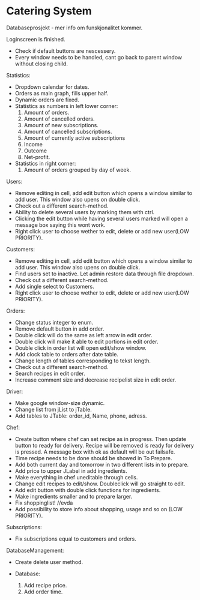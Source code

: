 # Catering System

Databaseprosjekt - mer info om funskjonalitet kommer.

Loginscreen is finished.

*   Check if default buttons are nescessery.
*   Every window needs to be handled, cant go back to parent window without closing child.

Statistics:

*   Dropdown calendar for dates.
*   Orders as main graph, fills upper half.
*   Dynamic orders are fixed.
*   Statistics as numbers in left lower corner:
    1.  Amount of orders.
    2.  Amount of cancelled orders.
    2.  Amount of new subscriptions.
    3.  Amount of cancelled subscriptions.
    4.  Amount of currently active subscriptions
    5.  Income
    6.  Outcome
    7.  Net-profit.
*   Statistics in right corner:
    1.  Amount of orders grouped by day of week.

Users:

*   Remove editing in cell, add edit button which opens a window similar to add user. This window also upens on double click.
*   Check out a different search-method.
*   Ability to delete several users by marking them with ctrl.
*   Clicking the edit button while having several users marked will open a message box saying this wont work.
*   Right click user to choose wether to edit, delete or add new user(LOW PRIORITY).

Customers:

*   Remove editing in cell, add edit button which opens a window similar to add user. This window also upens on double click.
*   Find users set to inactive. Let admin restore data through file dropdown.
*   Check out a different search-method.
*   Add single select to Customers.
*   Right click user to choose wether to edit, delete or add new user(LOW PRIORITY).

Orders:

*   Change status integer to enum.
*   Remove default button in add order.
*   Double click will do the same as left arrow in edit order.
*   Double click will make it able to edit portions in edit order.
*   Double click in order list will open edit/show window.
*   Add clock table to orders after date table.
*   Change length of tables corresponding to tekst length.
*   Check out a different search-method.
*   Search recipes in edit order.
*   Increase comment size and decrease recipelist size in edit order.

Driver:

*   Make google window-size dynamic.
*   Change list from jList to jTable.
*   Add tables to JTable: order_id, Name, phone, adress.

Chef:

*   Create button where chef can set recipe as in progress. Then update button to ready for delivery.
    Recipe will be removed is ready for delivery is pressed. A message box with ok as default will be out failsafe.
*   Time recipe needs to be done should be showed in To Prepare.
*   Add both current day and tomorrow in two different lists in to prepare.
*   Add price to upper JLabel in add ingredients.
*   Make everything in chef uneditable through cells.
*   Change edit recipes to edit/show. Doubleclick will go straight to edit.
*   Add edit button with double click functions for ingredients.
*   Make ingredients smaller and to prepare larger.
*   Fix shoppinglist! //evda
*   Add possibility to store info about shopping, usage and so on (LOW PRIORITY).

Subscriptions:

*   Fix subscriptions equal to customers and orders.


DatabaseManagement:

*   Create delete user method.

*   Database:
    1.  Add recipe price.
    2.  Add order time.
